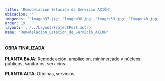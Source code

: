 ```yaml
---
title: 'Remodelación Estación de Servicio AXIÓN'
ubicacion: ''
imagenes: ['Imagen37.jpg','Imagen38.jpg','Imagen39.jpg','Imagen40.jpg','Imagen41.jpg']
order: 19
layout: '../../Layout/ProjectPost.astro'
name: 'Remodelacion_Estacion_de_Servicio_AXION'
---
```


#### **OBRA FINALIZADA**

**PLANTA BAJA**:
Remodelación, ampliación, minimercado y núcleos públicos, sanitarios,  servicios.

**PLANTA ALTA**:
Oﬁcinas, servicios.
